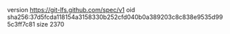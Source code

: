 version https://git-lfs.github.com/spec/v1
oid sha256:37d5fcda118154a3158330b252cfd040b0a389203c8c838e9535d995c3ff7c81
size 2370
